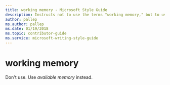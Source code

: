 ```yaml
---
title: working memory - Microsoft Style Guide
description: Instructs not to use the terms "working memory," but to use "available memory" instead.
author: pallep
ms.author: pallep
ms.date: 01/19/2018
ms.topic: contributor-guide
ms.service: microsoft-writing-style-guide
---
```


# working memory

Don't use. Use *available memory* instead.
